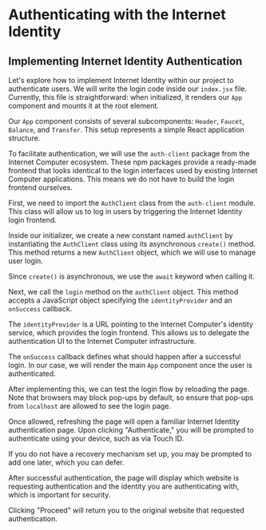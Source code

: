 # Authenticating with the Internet Identity

## Implementing Internet Identity Authentication

Let's explore how to implement Internet Identity within our project to authenticate users. We will write the login code inside our `index.jsx` file. Currently, this file is straightforward: when initialized, it renders our `App` component and mounts it at the root element.

Our `App` component consists of several subcomponents: `Header`, `Faucet`, `Balance`, and `Transfer`. This setup represents a simple React application structure.

To facilitate authentication, we will use the `auth-client` package from the Internet Computer ecosystem. These npm packages provide a ready-made frontend that looks identical to the login interfaces used by existing Internet Computer applications. This means we do not have to build the login frontend ourselves.

First, we need to import the `AuthClient` class from the `auth-client` module. This class will allow us to log in users by triggering the Internet Identity login frontend.

Inside our initializer, we create a new constant named `authClient` by instantiating the `AuthClient` class using its asynchronous `create()` method. This method returns a new `AuthClient` object, which we will use to manage user login.

Since `create()` is asynchronous, we use the `await` keyword when calling it.

Next, we call the `login` method on the `authClient` object. This method accepts a JavaScript object specifying the `identityProvider` and an `onSuccess` callback.

The `identityProvider` is a URL pointing to the Internet Computer's identity service, which provides the login frontend. This allows us to delegate the authentication UI to the Internet Computer infrastructure.

The `onSuccess` callback defines what should happen after a successful login. In our case, we will render the main `App` component once the user is authenticated.

After implementing this, we can test the login flow by reloading the page. Note that browsers may block pop-ups by default, so ensure that pop-ups from `localhost` are allowed to see the login page.

Once allowed, refreshing the page will open a familiar Internet Identity authentication page. Upon clicking "Authenticate," you will be prompted to authenticate using your device, such as via Touch ID.

If you do not have a recovery mechanism set up, you may be prompted to add one later, which you can defer.

After successful authentication, the page will display which website is requesting authentication and the identity you are authenticating with, which is important for security.

Clicking "Proceed" will return you to the original website that requested authentication.
